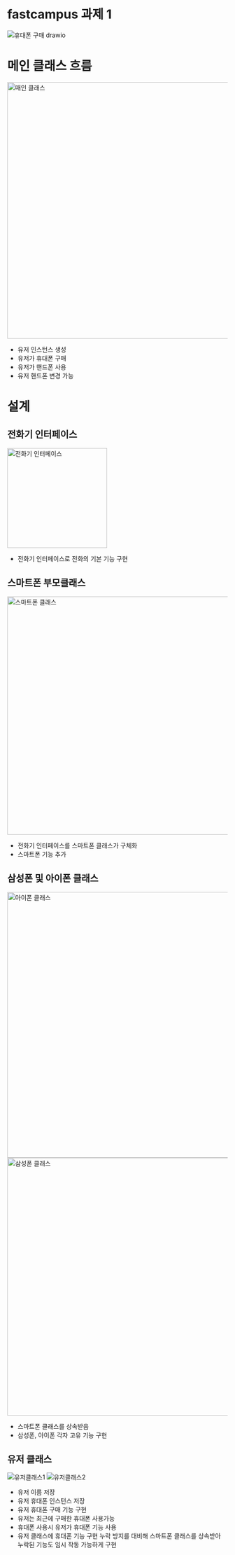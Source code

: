 # fastcampus 과제 1
![휴대폰 구매 drawio](https://github.com/KRdevkong/fastcampus/assets/98868520/87eaffc5-94df-4697-b2d8-7220cea13344)


# 메인 클래스 흐름
<img width="586" alt="매인 클래스" src="https://github.com/KRdevkong/fastcampus/assets/98868520/e038a778-3e08-48dd-843c-71ef4ef3f344">

- 유저 인스턴스 생성
- 유저가 휴대폰 구매
- 유저가 핸드폰 사용
- 유저 핸드폰 변경 가능


# 설계

## 전화기 인터페이스
<img width="228" alt="전화기 인터페이스" src="https://github.com/KRdevkong/fastcampus/assets/98868520/7d7ad29d-325f-4ab4-a71e-fb84ae602e68">

- 전화기 인터페이스로 전화의 기본 기능 구현

## 스마트폰 부모클래스
<img width="544" alt="스마트폰 클래스" src="https://github.com/KRdevkong/fastcampus/assets/98868520/4276d172-8047-4628-9db4-9574a83d5ce3">

- 전화기 인터페이스를 스마트폰 클래스가 구체화
- 스마트폰 기능 추가

## 삼성폰 및 아이폰 클래스
<img width="607" alt="아이폰 클래스" src="https://github.com/KRdevkong/fastcampus/assets/98868520/eeaa5b75-fef4-4e5d-9424-349f3964b9c2">

<img width="589" alt="삼성폰 클래스" src="https://github.com/KRdevkong/fastcampus/assets/98868520/a4b7a66c-0f72-44a4-ac25-8fdd89cf6573">

- 스마트폰 클래스를 상속받음
- 삼성폰, 아이폰 각자 고유 기능 구현

## 유저 클래스
![유저클래스1](https://github.com/KRdevkong/fastcampus/assets/98868520/2ab7662d-0cf2-4fdf-9b60-9f7ff7f5a7c3)
![유저클래스2](https://github.com/KRdevkong/fastcampus/assets/98868520/c83a234e-c2f2-42c4-aa2d-6bec97602bca)

- 유저 이름 저장
- 유저 휴대폰 인스턴스 저장
- 유저 휴대폰 구매 기능 구현
- 유저는 최근에 구매한 휴대폰 사용가능
- 휴대폰 사용시 유저가 휴대폰 기능 사용
- 유저 클래스에 휴대폰 기능 구현 누락 방지를 대비해
  스마트폰 클래스를 상속받아 누락된 기능도 임시 작동 가능하게 구현
